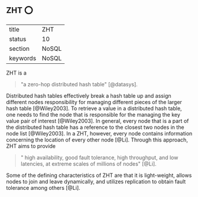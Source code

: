## ZHT :o:


|          |         |
| -------- | ------- |
| title    | ZHT     | 
| status   | 10      |
| section  | NoSQL   |
| keywords | NoSQL   |



ZHT is a 

> "a zero-hop distributed hash table" [@datasys].

Distributed hash tables effectively break a hash table up and assign
different nodes responsibility for managing different pieces of the
larger hash table [@Wiley2003]. To retrieve a value in a distributed hash
table, one needs to find the node that is responsible for the managing
the key value pair of interest [@Wiley2003]. In general, every node that
is a part of the distributed hash table has a reference to the closest
two nodes in the node list [@Wiley2003]. In a ZHT, however, every node
contains information concerning the location of every other node
[@Li]. Through this approach, ZHT aims to provide

> " high availability, good fault tolerance, high throughput, and low
> latencies, at extreme scales of millions of nodes" [@Li].

Some of
the defining characteristics of ZHT are that it is light-weight,
allows nodes to join and leave dynamically, and utilizes replication
to obtain fault tolerance among others [@Li].


     
